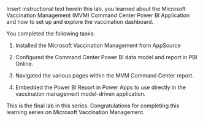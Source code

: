 Insert instructional text hereIn this lab, you learned about the Microsoft Vaccination Management (MVM) Command Center Power BI Application and how to set up and explore the vaccination dashboard.

You completed the following tasks:

1.  Installed the Microsoft Vaccination Management from AppSource

2.  Configured the Command Center Power BI data model and report in PBI Online.

3.  Navigated the various pages within the MVM Command Center report.

4.  Embedded the Power BI Report in Power Apps to use directly in the vaccination management model-driven application.

This is the final lab in this series. Congratulations for completing this learning series on Microsoft Vaccination Management.
